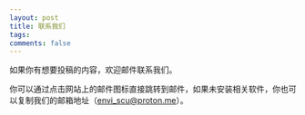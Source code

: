 ```yaml
---
layout: post
title: 联系我们
tags: 
comments: false
---
```


如果你有想要投稿的内容，欢迎邮件联系我们。

你可以通过点击网站上的邮件图标直接跳转到邮件，如果未安装相关软件，你也可以复制我们的邮箱地址（envi_scu@proton.me）。